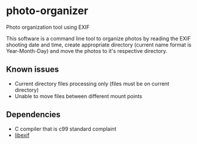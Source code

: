 # photo-organizer
Photo organization tool using EXIF

This software is a command line tool to organize photos by reading the EXIF
shooting date and time, create appropriate directory (current name format is
Year-Month-Day) and move the photos to it's respective directory.

## Known issues
* Current directory files processing only (files must be on current directory)
* Unable to move files between different mount points

## Dependencies
* C compiler that is c99 standard complaint
* [libexif](https://github.com/libexif/libexif)
